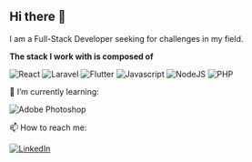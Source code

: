 ## Hi there 👋

I am a Full-Stack Developer seeking for challenges in my field. 

**The stack I work with is composed of**

<div display="flex">
  <img src="https://img.shields.io/badge/react-%2320232a.svg?style=for-the-badge&logo=react&logoColor=%2361DAFB" alt="React"/>
  <img src="https://img.shields.io/badge/laravel-%23F05340.svg?style=for-the-badge&logo=laravel&logoColor=white" alt="Laravel"/>
  <img src="https://img.shields.io/badge/flutter-%230553B1.svg?style=for-the-badge&logo=flutter&logoColor=white" alt="Flutter"/>
  <img src="https://img.shields.io/badge/javascript-%23f7df1e.svg?style=for-the-badge&logo=javascript&logoColor=white" alt="Javascript"/>
  <img src="https://img.shields.io/badge/node.js-%2344883e.svg?style=for-the-badge&logo=node.js&logoColor=white" alt="NodeJS"/>
  <img src="https://img.shields.io/badge/php-%238892bf.svg?style=for-the-badge&logo=php&logoColor=white" alt="PHP"/>
</div>

🌱 I’m currently learning:

<div display="flex">
  <img src="https://img.shields.io/badge/adobe%20photoshop-%239bc3fc.svg?style=for-the-badge&logo=adobe%20photoshop&logoColor=%233c327b" alt="Adobe Photoshop"/>
</div>

📫 How to reach me:

<div display="flex">
  <a href="https://www.linkedin.com/in/adriana-christina-quiroz-correa-7b34082a1/">
    <img src="https://img.shields.io/badge/linkedin-%230077B5.svg?style=for-the-badge&logo=linkedin&logoColor=white" alt="LinkedIn"/>
  </a>
</div>

<!--
**AdriQuiz/AdriQuiz** is a ✨ _special_ ✨ repository because its `README.md` (this file) appears on your GitHub profile.

Here are some ideas to get you started:

- 🔭 I’m currently working on ...
- 🌱 I’m currently learning ...
- 👯 I’m looking to collaborate on ...
- 🤔 I’m looking for help with ...
- 💬 Ask me about ...
- 📫 How to reach me: ...
- 😄 Pronouns: ...
- ⚡ Fun fact: ...
-->
